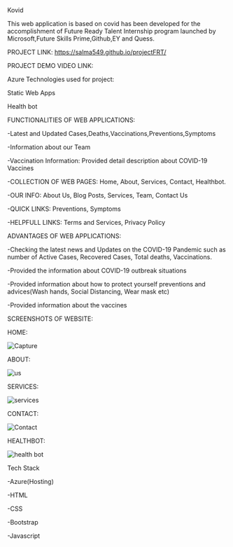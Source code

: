 Kovid


This web application is based on covid has been developed for the accomplishment of Future Ready Talent 
Internship program launched by Microsoft,Future Skills Prime,Github,EY and Quess.


PROJECT LINK: https://salma549.github.io/projectFRT/

PROJECT DEMO VIDEO LINK: 


Azure Technologies used for project:

Static Web Apps

Health bot


FUNCTIONALITIES OF WEB APPLICATIONS:


-Latest and Updated Cases,Deaths,Vaccinations,Preventions,Symptoms

-Information about our Team

-Vaccination Information: Provided detail description about COVID-19 Vaccines

-COLLECTION OF WEB PAGES: Home, About, Services, Contact, Healthbot.

-OUR INFO: About Us, Blog Posts, Services, Team, Contact Us

-QUICK LINKS: Preventions, Symptoms

-HELPFULL LINKS: Terms and Services, Privacy Policy



ADVANTAGES OF WEB APPLICATIONS:

-Checking the latest news and Updates on the COVID-19 Pandemic such as number of Active Cases, Recovered Cases, Total deaths, Vaccinations.

-Provided the information about COVID-19 outbreak situations

-Provided information about how to protect yourself preventions and advices(Wash hands, Social Distancing, Wear mask etc)

-Provided information about the vaccines



SCREENSHOTS OF WEBSITE:

HOME:




![Capture](https://user-images.githubusercontent.com/117900157/232207421-e3b20f5b-5b93-4aee-87f7-a0a635027556.JPG)

ABOUT:



![us](https://user-images.githubusercontent.com/117900157/232207871-be262aaa-32bb-4073-aeab-d8b7edf376af.JPG)

SERVICES:


![services](https://user-images.githubusercontent.com/117900157/232207922-9f6bd882-563a-4bbb-a3f3-f6af26749ea0.JPG)

CONTACT:

![Contact](https://user-images.githubusercontent.com/117900157/232207949-2641c2ae-1eab-41ae-b81b-5ea681a11a3e.JPG)

HEALTHBOT:



![health bot](https://user-images.githubusercontent.com/117900157/232207977-045c8df4-7179-4859-98a1-da8331d337c0.JPG)


Tech Stack

-Azure(Hosting)

-HTML

-CSS

-Bootstrap

-Javascript
